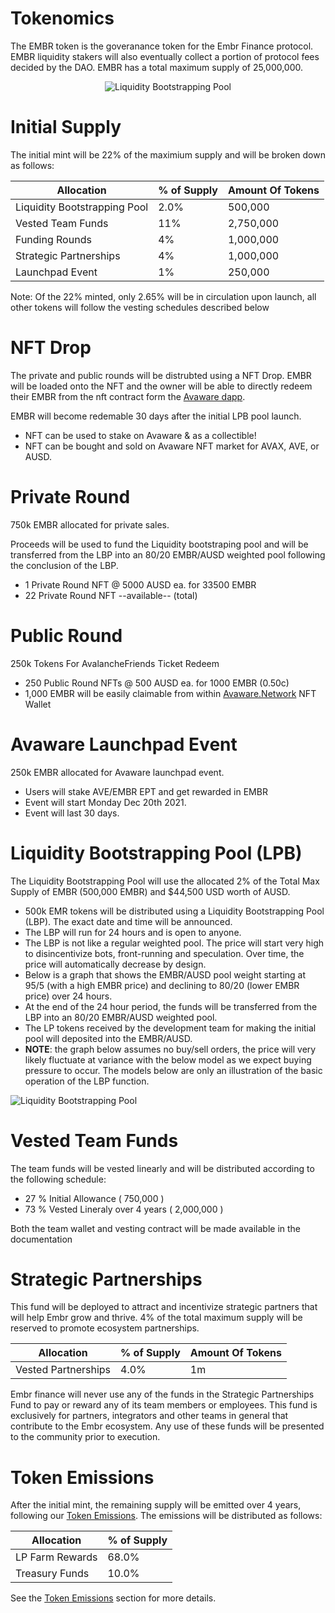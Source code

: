 
# Tokenomics

The EMBR token is the goveranance token for the Embr Finance protocol. EMBR liquidity stakers will also eventually collect a portion of protocol fees decided by the DAO. EMBR has a total maximum supply of 25,000,000.

<center>

![Liquidity Bootstrapping Pool](/images/EmbrPie3.png)

</center>

# Initial Supply 

The initial mint will be 22% of the maximium supply and will be broken down as follows:

<center>

| Allocation        | % of Supply                          |  Amount Of Tokens |
| ----------------- | ------------------------------------ | ----------------- |
| Liquidity Bootstrapping Pool |  2.0%  | 500,000 |
| Vested Team Funds       | 11% | 2,750,000 |
| Funding Rounds          | 4%  | 1,000,000 |
| Strategic Partnerships   | 4%    | 1,000,000 |
| Launchpad Event         | 1%  | 250,000 |

</center>

Note: Of the 22% minted, only 2.65% will be in circulation upon launch, all other tokens will follow the vesting schedules described below

# NFT Drop

The private and public rounds will be distrubted using a NFT Drop. EMBR will be loaded onto the NFT and the owner will be able to directly redeem their EMBR from the nft contract form the [Avaware dapp](https://avaware.network/). 

EMBR will become redemable 30 days after the initial LPB pool launch. 

* NFT can be used to stake on Avaware & as a collectible!
* NFT can be bought and sold on Avaware NFT market for AVAX, AVE, or AUSD.

# Private Round  

750k EMBR allocated for private sales. 

Proceeds will be used to fund the Liquidity bootstraping pool and will be transferred from the LBP into an 80/20 EMBR/AUSD weighted pool following the conclusion of the LBP. 

* 1 Private Round NFT @ 5000 AUSD ea. for 33500 EMBR
* 22 Private Round NFT --available-- (total)

# Public Round

250k Tokens For AvalancheFriends Ticket Redeem

* 250 Public Round NFTs @ 500 AUSD ea. for 1000 EMBR (0.50c) 
* 1,000 EMBR will be easily claimable from within [Avaware.Network](https://avaware.network/) NFT Wallet

# Avaware Launchpad Event 

250k EMBR allocated for Avaware launchpad event. 

* Users will stake AVE/EMBR EPT and get rewarded in EMBR
* Event will start Monday Dec 20th 2021.
* Event will last 30 days.

# Liquidity Bootstrapping Pool (LPB)

The Liquidity Bootstrapping Pool will use the allocated 2% of the Total Max Supply of EMBR (500,000 EMBR) and $44,500 USD worth of AUSD.

* 500k EMR tokens will be distributed using a Liquidity Bootstrapping Pool (LBP). The exact date and time will be announced.
* The LBP will run for 24 hours and is open to anyone.
* The LBP is not like a regular weighted pool. The price will start very high to disincentivize bots, front-running and speculation. Over time, the price will automatically decrease by design.
* Below is a graph that shows the EMBR/AUSD pool weight starting at 95/5 (with a high EMBR price) and declining to 80/20 (lower EMBR price) over 24 hours.
* At the end of the 24 hour period, the funds will be transferred from the LBP into an 80/20 EMBR/AUSD weighted pool.
* The LP tokens received by the development team for making the initial pool will deposited into the EMBR/AUSD.
* **NOTE**: the graph below assumes no buy/sell orders, the price will very likely fluctuate at variance with the below model as we expect buying pressure to occur. The models below are only an illustration of the basic operation of the LBP function.

![Liquidity Bootstrapping Pool](/images/lbp-spreadsheet.png)

# Vested Team Funds

The team funds will be vested linearly and will be  distributed according to the following schedule:

* 27 % Initial Allowance  ( 750,000 )
* 73 % Vested Lineraly over 4 years ( 2,000,000 )

Both the team wallet and vesting contract will be made available in the documentation

# Strategic Partnerships

This fund will be deployed to attract and incentivize strategic partners that will help Embr grow and thrive. 4% of the total maximum supply will be reserved to promote ecosystem partnerships. 

| Allocation        | % of Supply                          |  Amount Of Tokens |
| ----------------- | ------------------------------------ |  ---------------- |
| Vested Partnerships |  4.0%  | 1m |

Embr finance will never use any of the funds in the Strategic Partnerships Fund to pay or reward any of its team members or employees. This fund is exclusively for partners, integrators and other teams in general that contribute to the Embr ecosystem. Any use of these funds will be presented to the community prior to execution.

# Token Emissions

After the initial mint, the remaining supply will be emitted over 4 years, following our [Token Emissions](/embr/token-emissions/). The emissions will be distributed as follows:

| Allocation        | % of Supply                          | 
| ----------------- | ------------------------------------ | 
| LP Farm Rewards |  68.0%  |
| Treasury Funds | 10.0% |

See the [Token Emissions](/embr/token-emissions/) section for more details.